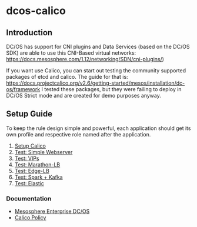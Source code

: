 # dcos-calico

## Introduction

DC/OS has support for CNI plugins and Data Services (based on the DC/OS SDK) are able to use this CNI-Based virtual networks: https://docs.mesosphere.com/1.12/networking/SDN/cni-plugins/)

If you want use Calico, you can start out testing the community supported packages of etcd and calico. The guide for that is: https://docs.projectcalico.org/v2.6/getting-started/mesos/installation/dc-os/framework I tested these packages, but they were failing to deploy in DC/OS Strict mode and are created for demo purposes anyway.

## Setup Guide

To keep the rule design simple and powerful, each application should get its own profile and respective role named after the application.

1. [Setup Calico](./calico-secure)
1. [Test: Simple Webserver](./webserver)
1. [Test: VIPs](./vip)
1. [Test: Marathon-LB](./marathon-lb)
1. [Test: Edge-LB](./edge-lb)
1. [Test: Spark + Kafka](./spark)
1. [Test: Elastic](./elastic)

### Documentation

- [Mesosphere Enterprise DC/OS](https://docs.mesosphere.com/)
- [Calico Policy](https://docs.projectcalico.org/v2.4/reference/calicoctl/resources/policy)
